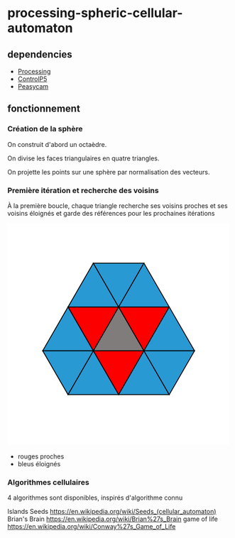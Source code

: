 # processing-spheric-cellular-automaton

## dependencies

- [Processing](https://processing.org/)
- [ControlP5](https://www.sojamo.de/libraries/controlP5/)
- [Peasycam](https://mrfeinberg.com/peasycam/)

## fonctionnement

### Création de la sphère

On construit d'abord un octaèdre.

On divise les faces triangulaires en quatre triangles.

On projette les points sur une sphère par normalisation des vecteurs.

### Première itération et recherche des voisins

À la première boucle, chaque triangle recherche ses voisins proches et ses voisins éloignés et garde des références pour les prochaines itérations

![trinagles et voisins](./asset/triangles.svg "Triangles")

- rouges proches
- bleus éloignés

### Algorithmes cellulaires

4 algorithmes sont disponibles, inspirés d'algorithme connu

Islands
Seeds https://en.wikipedia.org/wiki/Seeds_(cellular_automaton)
Brian's Brain https://en.wikipedia.org/wiki/Brian%27s_Brain
game of life https://en.wikipedia.org/wiki/Conway%27s_Game_of_Life
